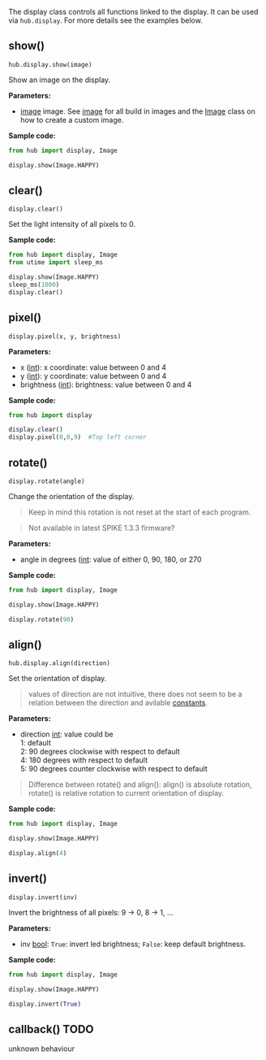 
The display class controls all functions linked to the display. It can be used via `hub.display`. For more details see the examples below.

## show()

`hub.display.show(image)`

Show an image on the display.

__Parameters:__

*  [image](data_types.md#image) image. See [image](data_types.md#image) for all build in images and the [Image](image.md) class on how to create a custom image.

__Sample code:__

``` python
from hub import display, Image

display.show(Image.HAPPY)
```

## clear()

`display.clear()`

Set the light intensity of all pixels to 0. 

__Sample code:__

``` python
from hub import display, Image
from utime import sleep_ms

display.show(Image.HAPPY)
sleep_ms(1000)
display.clear()
```

## pixel()

`display.pixel(x, y, brightness)`

__Parameters:__

*  x ([int](data_types.md#int)): x coordinate: value between 0 and 4
*  y ([int](data_types.md#int)): y coordinate: value between 0 and 4
*  brightness ([int](data_types.md#int)): brightness: value between 0 and 4

__Sample code:__

``` python
from hub import display

display.clear()
display.pixel(0,0,9)  #Top left corner
```

## rotate()

`display.rotate(angle)`

Change the orientation of the display. 

> Keep in mind this rotation is not reset at the start of each program. 

> Not available in latest SPIKE 1.3.3 firmware?

__Parameters:__

*  angle in degrees ([int](data_types.md#int): value of either 0, 90, 180, or 270

__Sample code:__

``` python
from hub import display, Image

display.show(Image.HAPPY)

display.rotate(90)
```

## align()

`hub.display.align(direction)`

Set the orientation of display.

> values of direction are not intuitive, there does not seem to be a relation between the direction and avilable [constants](data_types.md#constants).

__Parameters:__

*  direction [int](data_types.md#int): value could be  
   1: default  
   2: 90 degrees clockwise with respect to default  
   4: 180 degrees with respect to default  
   5: 90 degrees counter clockwise with respect to default

> Difference between rotate() and align(): align() is absolute rotation, rotate() is relative rotation to current orientation of display. 

__Sample code:__

``` python
from hub import display, Image

display.show(Image.HAPPY)

display.align(4)
```

## invert()

`display.invert(inv)`

Invert the brightness of all pixels: 9 -> 0, 8 -> 1, ...

__Parameters:__

*  inv [bool](data_types.md#bool): `True`: invert led brightness; `False`: keep default brightness.

__Sample code:__

``` python
from hub import display, Image

display.show(Image.HAPPY)

display.invert(True)
```

## callback() TODO

unknown behaviour


